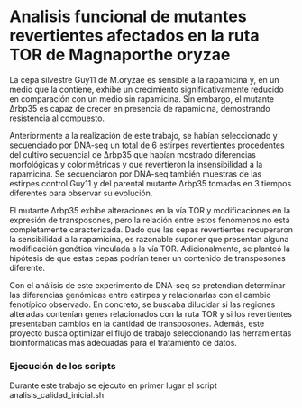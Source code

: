 # Analisis funcional de mutantes revertientes afectados en la ruta TOR de Magnaporthe oryzae
La cepa silvestre Guy11 de M.oryzae es sensible a la rapamicina y, en un medio que la contiene, exhibe un crecimiento significativamente reducido en comparación con un medio sin rapamicina. Sin embargo, el mutante Δrbp35 es capaz de crecer en presencia de rapamicina, demostrando resistencia al compuesto.  

Anteriormente a la realización de este trabajo, se habían seleccionado y secuenciado por DNA-seq un total de 6 estirpes revertientes procedentes del cultivo secuencial de Δrbp35 que habían mostrado diferencias morfológicas y colorimétricas y que revertieron la insensibilidad a la rapamicina. Se secuenciaron por DNA-seq también muestras de las estirpes control Guy11 y del parental mutante Δrbp35 tomadas en 3 tiempos diferentes para observar su evolución.

El mutante Δrbp35 exhibe alteraciones en la vía TOR y modificaciones en la expresión de transposones, pero la relación entre estos fenómenos no está completamente caracterizada. Dado que las cepas revertientes recuperaron la sensibilidad a la rapamicina, es razonable suponer que presentan alguna modificación genética vinculada a la vía TOR. Adicionalmente, se planteó la hipótesis de que estas cepas podrían tener un contenido de transposones diferente. 

Con el análisis de este experimento de DNA-seq se pretendían determinar las diferencias genómicas entre estirpes y relacionarlas con el cambio fenotípico observado. En concreto, se buscaba dilucidar si las regiones alteradas contenían genes relacionados con la ruta TOR y si los revertientes presentaban cambios en la cantidad de transposones. Además, este proyecto busca optimizar el flujo de trabajo seleccionando las herramientas bioinformáticas más adecuadas para el tratamiento de datos. 


### Ejecución de los scripts
Durante este trabajo se ejecutó en primer lugar el script analisis_calidad_inicial.sh
